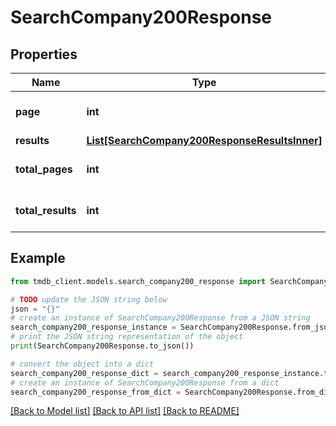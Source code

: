 # SearchCompany200Response


## Properties

Name | Type | Description | Notes
------------ | ------------- | ------------- | -------------
**page** | **int** |  | [optional] [default to 0]
**results** | [**List[SearchCompany200ResponseResultsInner]**](SearchCompany200ResponseResultsInner.md) |  | [optional] 
**total_pages** | **int** |  | [optional] [default to 0]
**total_results** | **int** |  | [optional] [default to 0]

## Example

```python
from tmdb_client.models.search_company200_response import SearchCompany200Response

# TODO update the JSON string below
json = "{}"
# create an instance of SearchCompany200Response from a JSON string
search_company200_response_instance = SearchCompany200Response.from_json(json)
# print the JSON string representation of the object
print(SearchCompany200Response.to_json())

# convert the object into a dict
search_company200_response_dict = search_company200_response_instance.to_dict()
# create an instance of SearchCompany200Response from a dict
search_company200_response_from_dict = SearchCompany200Response.from_dict(search_company200_response_dict)
```
[[Back to Model list]](../README.md#documentation-for-models) [[Back to API list]](../README.md#documentation-for-api-endpoints) [[Back to README]](../README.md)


